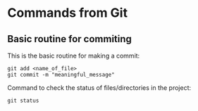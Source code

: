 # Commands from Git



## Basic routine for commiting

This is the basic routine for making a commit:

```
git add <name_of_file>
git commit -m "meaningful_message"
```



Command to check the status of files/directories in the project:

```
git status
```


